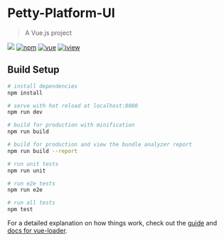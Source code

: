 # Petty-Platform-UI

> A Vue.js project

[![](https://img.shields.io/travis/iview/iview-admin.svg?style=flat-square)](https://travis-ci.org/iview/iview-admin)
[![npm](https://img.shields.io/npm/v/npm.svg?style=flat-square)](https://www.npmjs.com)
[![vue](https://img.shields.io/badge/vue-2.5.2-brightgreen.svg?style=flat-square)](https://github.com/vuejs/vue)
[![iview](https://img.shields.io/badge/iview-2.4.0-brightgreen.svg?style=flat-square)](https://github.com/iview/iview)

## Build Setup

``` bash
# install dependencies
npm install

# serve with hot reload at localhost:8080
npm run dev

# build for production with minification
npm run build

# build for production and view the bundle analyzer report
npm run build --report

# run unit tests
npm run unit

# run e2e tests
npm run e2e

# run all tests
npm test
```

For a detailed explanation on how things work, check out the [guide](http://vuejs-templates.github.io/webpack/) and [docs for vue-loader](http://vuejs.github.io/vue-loader).
